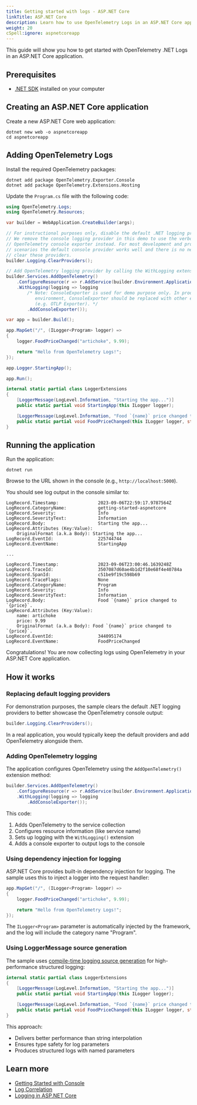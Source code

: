 ```yaml
---
title: Getting started with logs - ASP.NET Core
linkTitle: ASP.NET Core
description: Learn how to use OpenTelemetry Logs in an ASP.NET Core application
weight: 20
cSpell:ignore: aspnetcoreapp
---
```


This guide will show you how to get started with OpenTelemetry .NET Logs in an
ASP.NET Core application.

## Prerequisites

- [.NET SDK](https://dotnet.microsoft.com/download) installed on your computer

## Creating an ASP.NET Core application

Create a new ASP.NET Core web application:

```shell
dotnet new web -o aspnetcoreapp
cd aspnetcoreapp
```

## Adding OpenTelemetry Logs

Install the required OpenTelemetry packages:

```shell
dotnet add package OpenTelemetry.Exporter.Console
dotnet add package OpenTelemetry.Extensions.Hosting
```

Update the `Program.cs` file with the following code:

```csharp
using OpenTelemetry.Logs;
using OpenTelemetry.Resources;

var builder = WebApplication.CreateBuilder(args);

// For instructional purposes only, disable the default .NET logging providers.
// We remove the console logging provider in this demo to use the verbose
// OpenTelemetry console exporter instead. For most development and production
// scenarios the default console provider works well and there is no need to
// clear these providers.
builder.Logging.ClearProviders();

// Add OpenTelemetry logging provider by calling the WithLogging extension.
builder.Services.AddOpenTelemetry()
    .ConfigureResource(r => r.AddService(builder.Environment.ApplicationName))
    .WithLogging(logging => logging
        /* Note: ConsoleExporter is used for demo purpose only. In production
           environment, ConsoleExporter should be replaced with other exporters
           (e.g. OTLP Exporter). */
        .AddConsoleExporter());

var app = builder.Build();

app.MapGet("/", (ILogger<Program> logger) =>
{
    logger.FoodPriceChanged("artichoke", 9.99);

    return "Hello from OpenTelemetry Logs!";
});

app.Logger.StartingApp();

app.Run();

internal static partial class LoggerExtensions
{
    [LoggerMessage(LogLevel.Information, "Starting the app...")]
    public static partial void StartingApp(this ILogger logger);

    [LoggerMessage(LogLevel.Information, "Food `{name}` price changed to `{price}`.")]
    public static partial void FoodPriceChanged(this ILogger logger, string name, double price);
}
```

## Running the application

Run the application:

```shell
dotnet run
```

Browse to the URL shown in the console (e.g., `http://localhost:5000`).

You should see log output in the console similar to:

```text
LogRecord.Timestamp:               2023-09-06T22:59:17.9787564Z
LogRecord.CategoryName:            getting-started-aspnetcore
LogRecord.Severity:                Info
LogRecord.SeverityText:            Information
LogRecord.Body:                    Starting the app...
LogRecord.Attributes (Key:Value):
    OriginalFormat (a.k.a Body): Starting the app...
LogRecord.EventId:                 225744744
LogRecord.EventName:               StartingApp

...

LogRecord.Timestamp:               2023-09-06T23:00:46.1639248Z
LogRecord.TraceId:                 3507087d60ae4b1d2f10e68f4e40784a
LogRecord.SpanId:                  c51be9f19c598b69
LogRecord.TraceFlags:              None
LogRecord.CategoryName:            Program
LogRecord.Severity:                Info
LogRecord.SeverityText:            Information
LogRecord.Body:                    Food `{name}` price changed to `{price}`.
LogRecord.Attributes (Key:Value):
    name: artichoke
    price: 9.99
    OriginalFormat (a.k.a Body): Food `{name}` price changed to `{price}`.
LogRecord.EventId:                 344095174
LogRecord.EventName:               FoodPriceChanged
```

Congratulations! You are now collecting logs using OpenTelemetry in your ASP.NET
Core application.

## How it works

### Replacing default logging providers

For demonstration purposes, the sample clears the default .NET logging providers
to better showcase the OpenTelemetry console output:

```csharp
builder.Logging.ClearProviders();
```

In a real application, you would typically keep the default providers and add
OpenTelemetry alongside them.

### Adding OpenTelemetry logging

The application configures OpenTelemetry using the `AddOpenTelemetry()`
extension method:

```csharp
builder.Services.AddOpenTelemetry()
    .ConfigureResource(r => r.AddService(builder.Environment.ApplicationName))
    .WithLogging(logging => logging
        .AddConsoleExporter());
```

This code:

1. Adds OpenTelemetry to the service collection
2. Configures resource information (like service name)
3. Sets up logging with the `WithLogging()` extension
4. Adds a console exporter to output logs to the console

### Using dependency injection for logging

ASP.NET Core provides built-in dependency injection for logging. The sample uses
this to inject a logger into the request handler:

```csharp
app.MapGet("/", (ILogger<Program> logger) =>
{
    logger.FoodPriceChanged("artichoke", 9.99);

    return "Hello from OpenTelemetry Logs!";
});
```

The `ILogger<Program>` parameter is automatically injected by the framework, and
the log will include the category name "Program".

### Using LoggerMessage source generation

The sample uses
[compile-time logging source generation](https://docs.microsoft.com/dotnet/core/extensions/logger-message-generator)
for high-performance structured logging:

```csharp
internal static partial class LoggerExtensions
{
    [LoggerMessage(LogLevel.Information, "Starting the app...")]
    public static partial void StartingApp(this ILogger logger);

    [LoggerMessage(LogLevel.Information, "Food `{name}` price changed to `{price}`.")]
    public static partial void FoodPriceChanged(this ILogger logger, string name, double price);
}
```

This approach:

- Delivers better performance than string interpolation
- Ensures type safety for log parameters
- Produces structured logs with named parameters

## Learn more

- [Getting Started with Console](/docs/languages/dotnet/logs/getting-started-console/)
- [Log Correlation](/docs/languages/dotnet/logs/correlation/)
- [Logging in ASP.NET Core](https://learn.microsoft.com/aspnet/core/fundamentals/logging/)
